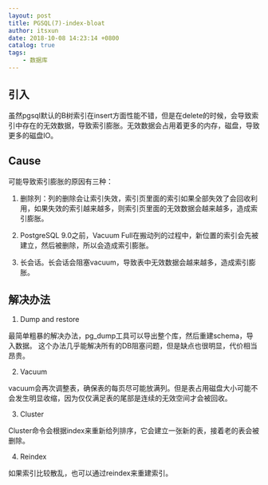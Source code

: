 ```yaml
---
layout: post
title: PGSQL(7)-index-bloat
author: itsxun
date: 2018-10-08 14:23:14 +0800
catalog: true
tags:
    - 数据库
---
```


## 引入

虽然pgsql默认的B树索引在insert方面性能不错，但是在delete的时候，会导致索引中存在的无效数据，导致索引膨胀。无效数据会占用着更多的内存，磁盘，导致更多的磁盘IO。

## Cause

可能导致索引膨胀的原因有三种：

1. 删除列：列的删除会让索引失效，索引页里面的索引如果全部失效了会回收利用，如果失效的索引越来越多，则索引页里面的无效数据会越来越多，造成索引膨胀。

2. PostgreSQL 9.0之前，Vacuum Full在搬动列的过程中，新位置的索引会先被建立，然后被删除，所以会造成索引膨胀。

3. 长会话。长会话会阻塞vacuum，导致表中无效数据会越来越多，造成索引膨胀。

## 解决办法

1. Dump and restore

最简单粗暴的解决办法，pg_dump工具可以导出整个库，然后重建schema，导入数据。
这个办法几乎能解决所有的DB阻塞问题，但是缺点也很明显，代价相当昂贵。

2. Vacuum

vacuum会再次调整表，确保表的每页尽可能放满列。但是表占用磁盘大小可能不会发生明显收缩，因为仅仅满足表的尾部是连续的无效空间才会被回收。

3. Cluster

Cluster命令会根据index来重新给列排序，它会建立一张新的表，接着老的表会被删除。

4. Reindex

如果索引比较散乱，也可以通过reindex来重建索引。
